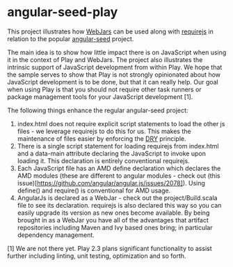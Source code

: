 angular-seed-play
=================

This project illustrates how [WebJars](http://www.webjars.org/) can be used along with
[requirejs](http://requirejs.org/) in relation to the popular
[angular-seed](https://github.com/angular/angular-seed) project.

The main idea is to show how little impact there is on JavaScript when using it in the context of Play and WebJars.
The project also illustrates the intrinsic support of JavaScript development from within Play. We hope that the sample
serves to show that Play is not strongly opinionated about how JavaScript development is to be done, but that it can
really help. Our goal when using Play is that you should not require other task runners or package management tools for
your JavaScript development [1].

The following things enhance the regular angular-seed project:

1. index.html does not require explicit script statements to load the other js files - we leverage requirejs to do
this for us. This makes the maintenance of files easier by enforcing the
[DRY](http://en.wikipedia.org/wiki/Don't_repeat_yourself) principle.
2. There is a single script statement for loading requirejs from index.html and a data-main attribute declaring the
JavaScript to invoke upon loading it. This declaration is entirely conventional requirejs.
3. Each JavaScript file has an AMD define declaration which declares the AMD modules (these are different to
angular modules - check out (this issue)[https://github.com/angular/angular.js/issues/2078]). Using define() and
require() is conventional for AMD usage.
4. AngularJs is declared as a WebJar - check out the project/Build.scala file to see its declaration. requirejs is also
declared this way so you can easily upgrade its version as new ones become available. By being brought in as a WebJar
you have all of the advantages that artifact repositories including Maven and Ivy based ones bring; in particular
dependency management.

[1] We are not there yet. Play 2.3 plans significant functionality to assist further including linting, unit testing,
optimization and so forth.
